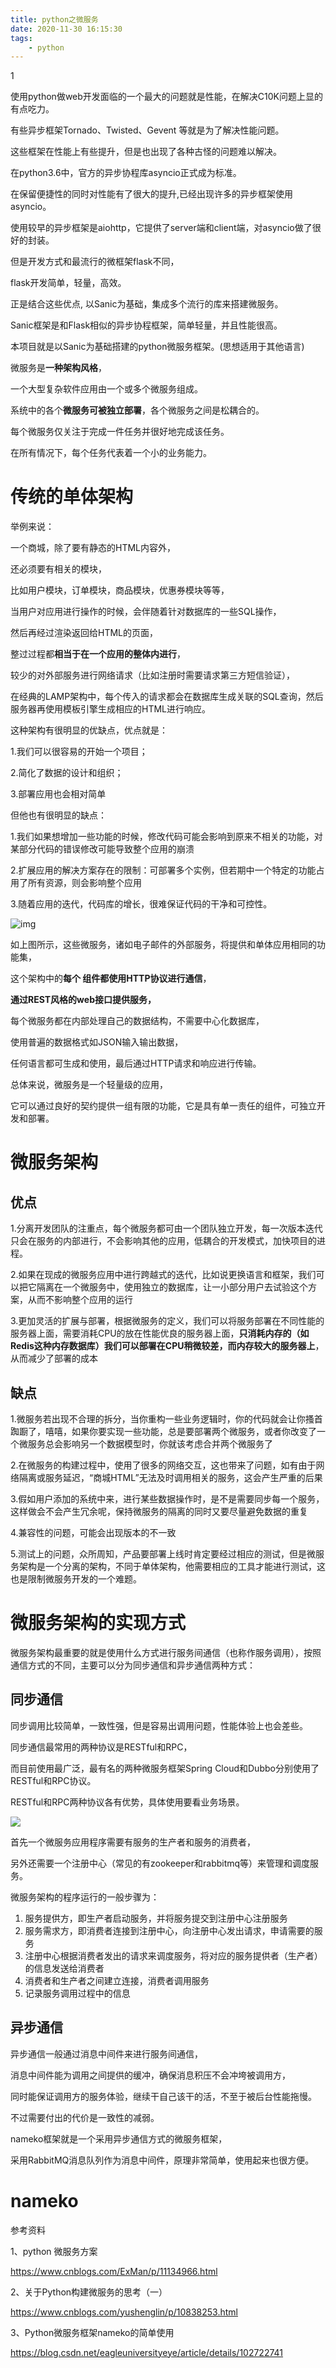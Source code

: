 ```yaml
---
title: python之微服务
date: 2020-11-30 16:15:30
tags:
	- python
---
```


1

使用python做web开发面临的一个最大的问题就是性能，在解决C10K问题上显的有点吃力。

有些异步框架Tornado、Twisted、Gevent 等就是为了解决性能问题。

这些框架在性能上有些提升，但是也出现了各种古怪的问题难以解决。

在python3.6中，官方的异步协程库asyncio正式成为标准。

在保留便捷性的同时对性能有了很大的提升,已经出现许多的异步框架使用asyncio。

使用较早的异步框架是aiohttp，它提供了server端和client端，对asyncio做了很好的封装。

但是开发方式和最流行的微框架flask不同，

flask开发简单，轻量，高效。

正是结合这些优点, 以Sanic为基础，集成多个流行的库来搭建微服务。 

Sanic框架是和Flask相似的异步协程框架，简单轻量，并且性能很高。

本项目就是以Sanic为基础搭建的python微服务框架。(思想适用于其他语言)



微服务是**一种架构风格**，

一个大型复杂软件应用由一个或多个微服务组成。

 系统中的各个**微服务可被独立部署**，各个微服务之间是松耦合的。 

每个微服务仅关注于完成一件任务并很好地完成该任务。 

在所有情况下，每个任务代表着一个小的业务能力。



# 传统的单体架构

举例来说：

一个商城，除了要有静态的HTML内容外，

还必须要有相关的模块，

比如用户模块，订单模块，商品模块，优惠券模块等等，

当用户对应用进行操作的时候，会伴随着针对数据库的一些SQL操作，

然后再经过渲染返回给HTML的页面，

整过过程都**相当于在一个应用的整体内进行**，

较少的对外部服务进行网络请求（比如注册时需要请求第三方短信验证），

在经典的LAMP架构中，每个传入的请求都会在数据库生成关联的SQL查询，然后服务器再使用模板引擎生成相应的HTML进行响应。



这种架构有很明显的优缺点，优点就是：

1.我们可以很容易的开始一个项目；

2.简化了数据的设计和组织；

3.部署应用也会相对简单



但他也有很明显的缺点：

1.我们如果想增加一些功能的时候，修改代码可能会影响到原来不相关的功能，对某部分代码的错误修改可能导致整个应用的崩溃

2.扩展应用的解决方案存在的限制：可部署多个实例，但若期中一个特定的功能占用了所有资源，则会影响整个应用

3.随着应用的迭代，代码库的增长，很难保证代码的干净和可控性。



![img](../images/random_name/1673804-20190509140036335-1519665196.png)

如上图所示，这些微服务，诸如电子邮件的外部服务，将提供和单体应用相同的功能集，

这个架构中的**每个 组件都使用HTTP协议进行通信**，

**通过REST风格的web接口提供服务，**

每个微服务都在内部处理自己的数据结构，不需要中心化数据库，

使用普遍的数据格式如JSON输入输出数据，

任何语言都可生成和使用，最后通过HTTP请求和响应进行传输。

总体来说，微服务是一个轻量级的应用，

它可以通过良好的契约提供一组有限的功能，它是具有单一责任的组件，可独立开发和部署。



# 微服务架构

## 优点

1.分离开发团队的注重点，每个微服务都可由一个团队独立开发，每一次版本迭代只会在服务的内部进行，不会影响其他的应用，低耦合的开发模式，加快项目的进程。

2.如果在现成的微服务应用中进行跨越式的迭代，比如说更换语言和框架，我们可以把它隔离在一个微服务中，使用独立的数据库，让一小部分用户去试验这个方案，从而不影响整个应用的运行

3.更加灵活的扩展与部署，根据微服务的定义，我们可以将服务部署在不同性能的服务器上面，需要消耗CPU的放在性能优良的服务器上面，**只消耗内存的（如Redis这种内存数据库）我们可以部署在CPU稍微较差，而内存较大的服务器上**，从而减少了部署的成本

## 缺点

1.微服务若出现不合理的拆分，当你重构一些业务逻辑时，你的代码就会让你搔首踟蹰了，嘻嘻，如果你要实现一些功能，总是要部署两个微服务，或者你改变了一个微服务总会影响另一个数据模型时，你就该考虑合并两个微服务了

2.在微服务的构建过程中，使用了很多的网络交互，这也带来了问题，如有由于网络隔离或服务延迟，“商城HTML”无法及时调用相关的服务，这会产生严重的后果

3.假如用户添加的系统中来，进行某些数据操作时，是不是需要同步每一个服务，这样做会不会产生冗余呢，保持微服务的隔离的同时又要尽量避免数据的重复

4.兼容性的问题，可能会出现版本的不一致

5.测试上的问题，众所周知，产品要部署上线时肯定要经过相应的测试，但是微服务架构是一个分离的架构，不同于单体架构，他需要相应的工具才能进行测试，这也是限制微服务开发的一个难题。



# 微服务架构的实现方式

微服务架构最重要的就是使用什么方式进行服务间通信（也称作服务调用），按照通信方式的不同，主要可以分为同步通信和异步通信两种方式：

## 同步通信

同步调用比较简单，一致性强，但是容易出调用问题，性能体验上也会差些。

同步通信最常用的两种协议是RESTful和RPC，

而目前使用最广泛，最有名的两种微服务框架Spring Cloud和Dubbo分别使用了RESTful和RPC协议。

RESTful和RPC两种协议各有优势，具体使用要看业务场景。

![](../images/random_name/20191101225938900.jpg)

首先一个微服务应用程序需要有服务的生产者和服务的消费者，

另外还需要一个注册中心（常见的有zookeeper和rabbitmq等）来管理和调度服务。

微服务架构的程序运行的一般步骤为：

1. 服务提供方，即生产者启动服务，并将服务提交到注册中心注册服务
2. 服务需求方，即消费者连接到注册中心，向注册中心发出请求，申请需要的服务
3. 注册中心根据消费者发出的请求来调度服务，将对应的服务提供者（生产者）的信息发送给消费者
4. 消费者和生产者之间建立连接，消费者调用服务
5. 记录服务调用过程中的信息

## 异步通信

异步通信一般通过消息中间件来进行服务间通信，

消息中间件能为调用之间提供的缓冲，确保消息积压不会冲垮被调用方，

同时能保证调用方的服务体验，继续干自己该干的活，不至于被后台性能拖慢。

不过需要付出的代价是一致性的减弱。

nameko框架就是一个采用异步通信方式的微服务框架，

采用RabbitMQ消息队列作为消息中间件，原理非常简单，使用起来也很方便。



# nameko



参考资料

1、python 微服务方案

https://www.cnblogs.com/ExMan/p/11134966.html

2、关于Python构建微服务的思考（一）

https://www.cnblogs.com/yushenglin/p/10838253.html

3、Python微服务框架nameko的简单使用

https://blog.csdn.net/eagleuniversityeye/article/details/102722741